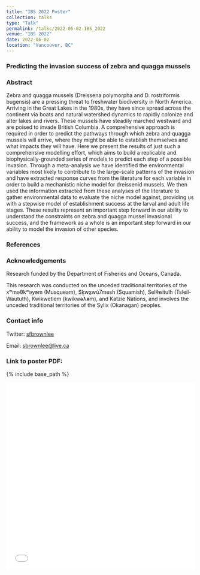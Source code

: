 ```yaml
---
title: "IBS 2022 Poster"
collection: talks
type: "Talk"
permalink: /talks/2022-05-02-IBS_2022
venue: "IBS 2022"
date: 2022-06-02
location: "Vancouver, BC"
---
```


<h3> Predicting the invasion success of zebra and quagga mussels </h3>

<h3> Abstract </h3>

Zebra and quagga mussels (Dreissena polymorpha and D. rostriformis bugensis) are a pressing threat to freshwater biodiversity in North America. Arriving in the Great Lakes in the 1980s, they have since spread across the continent via boats and natural watershed dynamics to rapidly colonize and alter lakes and rivers. These mussels have steadily marched westward and are poised to invade British Columbia. A comprehensive approach is required in order to predict the pathways through which zebra and quagga mussels will arrive, where they might be able to establish themselves and what impacts they will have. Here we present the results of just such a comprehensive modelling effort, which aims to build a replicable and biophysically-grounded series of models to predict each step of a possible invasion. Through a meta-analysis we have identified the environmental variables most likely to contribute to the large-scale patterns of the invasion and have extracted response curves from the literature for each variable in order to build a mechanistic niche model for dreissenid mussels. We then used the information extracted from these analyses of the literature to gather environmental data to evaluate the niche model against, providing us with a stepwise model of establishment success at the larval and adult life stages. These results represent an important step forward in our ability to understand the constraints on zebra and quagga mussel invasional success, and the framework as a whole is an important step forward in our ability to model the invasion of other species.

<h3> References </h3>

<h3> Acknowledgements </h3>

Research funded by the Department of Fisheries and Oceans, Canada.

This research was conducted on the unceded traditional territories of the 
xʷməθkʷəy̓əm (Musqueam), Sḵwx̱wú7mesh (Squamish), Sel̓íl̓witulh  (Tsleil-Waututh), Kwikwetlem (kwikwəƛ̓əm), and Katzie Nations, and involves the unceded traditional territories of the Sylix (Okanagan) peoples.

<h3> Contact info </h3>

Twitter: <a href="twitter.com/sfbrownlee">sfbrownlee</a>

Email: sbrownlee@live.ca

<h3> Link to poster PDF: </h3>

{% include base_path %}

<iframe src="/files/ibs_2022_poster_final.pdf" width="100%" height="500" frameborder="no" border="0" marginwidth="0" marginheight="0"></iframe>
